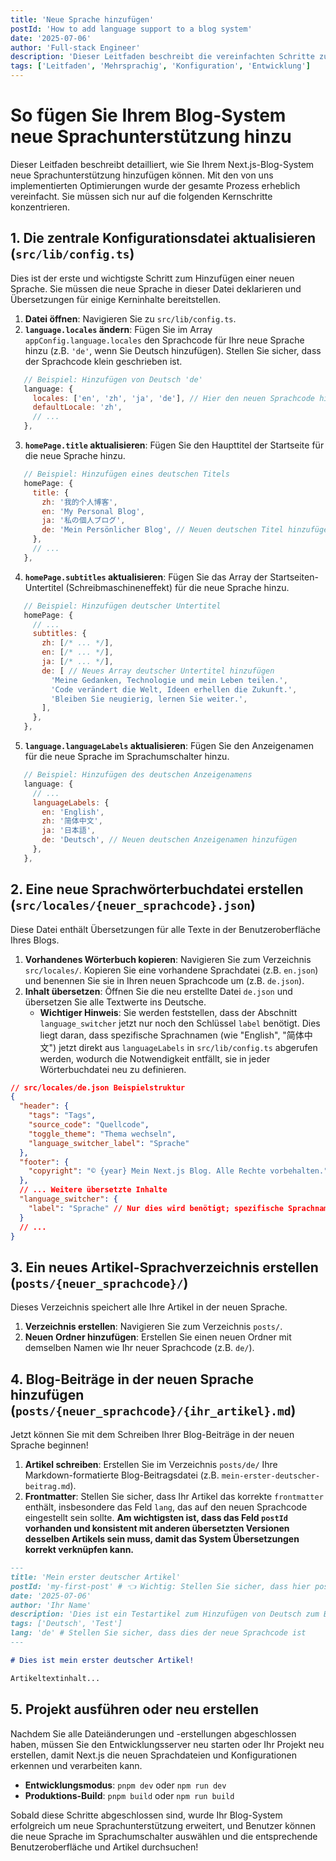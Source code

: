 ```yaml
---
title: 'Neue Sprache hinzufügen'
postId: 'How to add language support to a blog system'
date: '2025-07-06'
author: 'Full-stack Engineer'
description: 'Dieser Leitfaden beschreibt die vereinfachten Schritte zum Hinzufügen neuer Sprachunterstützung zu Ihrem Next.js-Blog-System.'
tags: ['Leitfaden', 'Mehrsprachig', 'Konfiguration', 'Entwicklung']
---
```


# So fügen Sie Ihrem Blog-System neue Sprachunterstützung hinzu

Dieser Leitfaden beschreibt detailliert, wie Sie Ihrem Next.js-Blog-System neue Sprachunterstützung hinzufügen können. Mit den von uns implementierten Optimierungen wurde der gesamte Prozess erheblich vereinfacht. Sie müssen sich nur auf die folgenden Kernschritte konzentrieren.

## 1. Die zentrale Konfigurationsdatei aktualisieren (`src/lib/config.ts`)

Dies ist der erste und wichtigste Schritt zum Hinzufügen einer neuen Sprache. Sie müssen die neue Sprache in dieser Datei deklarieren und Übersetzungen für einige Kerninhalte bereitstellen.

1. **Datei öffnen**: Navigieren Sie zu `src/lib/config.ts`.
2. **`language.locales` ändern**: Fügen Sie im Array `appConfig.language.locales` den Sprachcode für Ihre neue Sprache hinzu (z.B. `'de'`, wenn Sie Deutsch hinzufügen). Stellen Sie sicher, dass der Sprachcode klein geschrieben ist.

```javascript
   // Beispiel: Hinzufügen von Deutsch 'de'
   language: {
     locales: ['en', 'zh', 'ja', 'de'], // Hier den neuen Sprachcode hinzufügen
     defaultLocale: 'zh',
     // ...
   },
```

3. **`homePage.title` aktualisieren**: Fügen Sie den Haupttitel der Startseite für die neue Sprache hinzu.

```javascript
   // Beispiel: Hinzufügen eines deutschen Titels
   homePage: {
     title: {
       zh: '我的个人博客',
       en: 'My Personal Blog',
       ja: '私の個人ブログ',
       de: 'Mein Persönlicher Blog', // Neuen deutschen Titel hinzufügen
     },
     // ...
   },
```

4. **`homePage.subtitles` aktualisieren**: Fügen Sie das Array der Startseiten-Untertitel (Schreibmaschineneffekt) für die neue Sprache hinzu.

```javascript
   // Beispiel: Hinzufügen deutscher Untertitel
   homePage: {
     // ...
     subtitles: {
       zh: [/* ... */],
       en: [/* ... */],
       ja: [/* ... */],
       de: [ // Neues Array deutscher Untertitel hinzufügen
         'Meine Gedanken, Technologie und mein Leben teilen.',
         'Code verändert die Welt, Ideen erhellen die Zukunft.',
         'Bleiben Sie neugierig, lernen Sie weiter.',
       ],
     },
   },
```

5. **`language.languageLabels` aktualisieren**: Fügen Sie den Anzeigenamen für die neue Sprache im Sprachumschalter hinzu.

```javascript
   // Beispiel: Hinzufügen des deutschen Anzeigenamens
   language: {
     // ...
     languageLabels: {
       en: 'English',
       zh: '简体中文',
       ja: '日本語',
       de: 'Deutsch', // Neuen deutschen Anzeigenamen hinzufügen
     },
   },
```

## 2. Eine neue Sprachwörterbuchdatei erstellen (`src/locales/{neuer_sprachcode}.json`)

Diese Datei enthält Übersetzungen für alle Texte in der Benutzeroberfläche Ihres Blogs.

1. **Vorhandenes Wörterbuch kopieren**: Navigieren Sie zum Verzeichnis `src/locales/`. Kopieren Sie eine vorhandene Sprachdatei (z.B. `en.json`) und benennen Sie sie in Ihren neuen Sprachcode um (z.B. `de.json`).
2. **Inhalt übersetzen**: Öffnen Sie die neu erstellte Datei `de.json` und übersetzen Sie alle Textwerte ins Deutsche.
   - **Wichtiger Hinweis**: Sie werden feststellen, dass der Abschnitt `language_switcher` jetzt nur noch den Schlüssel `label` benötigt. Dies liegt daran, dass spezifische Sprachnamen (wie "English", "简体中文") jetzt direkt aus `languageLabels` in `src/lib/config.ts` abgerufen werden, wodurch die Notwendigkeit entfällt, sie in jeder Wörterbuchdatei neu zu definieren.

```json
// src/locales/de.json Beispielstruktur
{
  "header": {
    "tags": "Tags",
    "source_code": "Quellcode",
    "toggle_theme": "Thema wechseln",
    "language_switcher_label": "Sprache"
  },
  "footer": {
    "copyright": "© {year} Mein Next.js Blog. Alle Rechte vorbehalten."
  },
  // ... Weitere übersetzte Inhalte
  "language_switcher": {
    "label": "Sprache" // Nur dies wird benötigt; spezifische Sprachnamen werden aus config.ts abgerufen
  }
  // ...
}
```

## 3. Ein neues Artikel-Sprachverzeichnis erstellen (`posts/{neuer_sprachcode}/`)

Dieses Verzeichnis speichert alle Ihre Artikel in der neuen Sprache.

1. **Verzeichnis erstellen**: Navigieren Sie zum Verzeichnis `posts/`.
2. **Neuen Ordner hinzufügen**: Erstellen Sie einen neuen Ordner mit demselben Namen wie Ihr neuer Sprachcode (z.B. `de/`).

## 4. Blog-Beiträge in der neuen Sprache hinzufügen (`posts/{neuer_sprachcode}/{ihr_artikel}.md`)

Jetzt können Sie mit dem Schreiben Ihrer Blog-Beiträge in der neuen Sprache beginnen!

1. **Artikel schreiben**: Erstellen Sie im Verzeichnis `posts/de/` Ihre Markdown-formatierte Blog-Beitragsdatei (z.B. `mein-erster-deutscher-beitrag.md`).
2. **Frontmatter**: Stellen Sie sicher, dass Ihr Artikel das korrekte `frontmatter` enthält, insbesondere das Feld `lang`, das auf den neuen Sprachcode eingestellt sein sollte. **Am wichtigsten ist, dass das Feld `postId` vorhanden und konsistent mit anderen übersetzten Versionen desselben Artikels sein muss, damit das System Übersetzungen korrekt verknüpfen kann.**

```markdown
---
title: 'Mein erster deutscher Artikel'
postId: 'my-first-post' # 👈 Wichtig: Stellen Sie sicher, dass hier postId vorhanden ist und mit anderen übersetzten Versionen desselben Artikels übereinstimmt!
date: '2025-07-06'
author: 'Ihr Name'
description: 'Dies ist ein Testartikel zum Hinzufügen von Deutsch zum Blog.'
tags: ['Deutsch', 'Test']
lang: 'de' # Stellen Sie sicher, dass dies der neue Sprachcode ist
---

# Dies ist mein erster deutscher Artikel!

Artikeltextinhalt...
```

## 5. Projekt ausführen oder neu erstellen

Nachdem Sie alle Dateiänderungen und -erstellungen abgeschlossen haben, müssen Sie den Entwicklungsserver neu starten oder Ihr Projekt neu erstellen, damit Next.js die neuen Sprachdateien und Konfigurationen erkennen und verarbeiten kann.

- **Entwicklungsmodus**: `pnpm dev` oder `npm run dev`
- **Produktions-Build**: `pnpm build` oder `npm run build`

Sobald diese Schritte abgeschlossen sind, wurde Ihr Blog-System erfolgreich um neue Sprachunterstützung erweitert, und Benutzer können die neue Sprache im Sprachumschalter auswählen und die entsprechende Benutzeroberfläche und Artikel durchsuchen!
